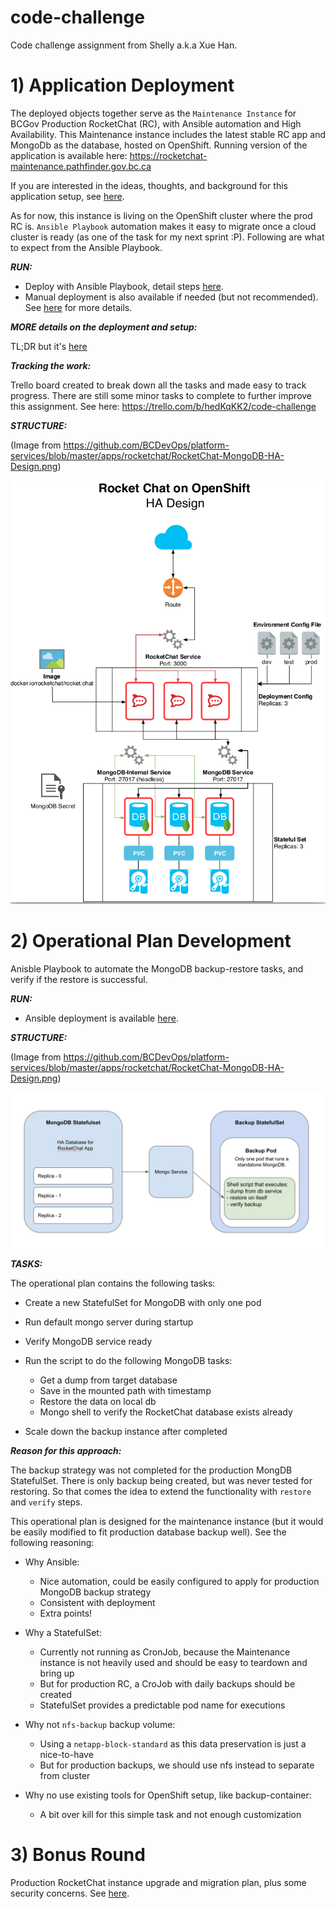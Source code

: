 # code-challenge
Code challenge assignment from Shelly a.k.a Xue Han.

# 1) Application Deployment

The deployed objects together serve as the `Maintenance Instance` for BCGov Production RocketChat (RC), with Ansible automation and High Availability. This Maintenance instance includes the latest stable RC app and MongoDb as the database, hosted on OpenShift. Running version of the application is available here: https://rocketchat-maintenance.pathfinder.gov.bc.ca

If you are interested in the ideas, thoughts, and background for this application setup, see [here](docs/background.md).

As for now, this instance is living on the OpenShift cluster where the prod RC is. `Ansible Playbook` automation makes it easy to migrate once a cloud cluster is ready (as one of the task for my next sprint :P). Following are what to expect from the Ansible Playbook.

***RUN:***

- Deploy with Ansible Playbook, detail steps [here](ansible/README.md).
- Manual deployment is also available if needed (but not recommended). See [here](.openshift/README.md) for more details.

***MORE details on the deployment and setup:***

TL;DR but it's [here](docs/part-1.md)


***Tracking the work:***

Trello board created to break down all the tasks and made easy to track progress. There are still some minor tasks to complete to further improve this assignment. See here: https://trello.com/b/hedKqKK2/code-challenge


***STRUCTURE:***

(Image from https://github.com/BCDevOps/platform-services/blob/master/apps/rocketchat/RocketChat-MongoDB-HA-Design.png)

![diagram](docs/RocketChat-MongoDB-HA-Design.png)



# 2) Operational Plan Development

Anisble Playbook to automate the MongoDB backup-restore tasks, and verify if the restore is successful.

***RUN:***

- Ansible deployment is available [here](../ansible/README.md).

***STRUCTURE:***

(Image from https://github.com/BCDevOps/platform-services/blob/master/apps/rocketchat/RocketChat-MongoDB-HA-Design.png)

![diagram](docs/MongoDB-Backup-Restore-Structure.png)


***TASKS:***

The operational plan contains the following tasks:

- Create a new StatefulSet for MongoDB with only one pod
- Run default mongo server during startup
- Verify MongoDB service ready

- Run the script to do the following MongoDB tasks:
  - Get a dump from target database
  - Save in the mounted path with timestamp
  - Restore the data on local db
  - Mongo shell to verify the RocketChat database exists already

- Scale down the backup instance after completed


***Reason for this approach:***

The backup strategy was not completed for the production MongDB StatefulSet. There is only backup being created, but was never tested for restoring. So that comes the idea to extend the functionality with `restore` and `verify` steps. 

This operational plan is designed for the maintenance instance (but it would be easily modified to fit production database backup well). See the following reasoning:
- Why Ansible:
  - Nice automation, could be easily configured to apply for production MongoDB backup strategy
  - Consistent with deployment
  - Extra points!

- Why a StatefulSet:
  - Currently not running as CronJob, because the Maintenance instance is not heavily used and should be easy to teardown and bring up
  - But for production RC, a CroJob with daily backups should be created
  - StatefulSet provides a predictable pod name for executions

- Why not `nfs-backup` backup volume:
  - Using a `netapp-block-standard` as this data preservation is just a nice-to-have
  - But for production backups, we should use nfs instead to separate from cluster

- Why no use existing tools for OpenShift setup, like backup-container:
  - A bit over kill for this simple task and not enough customization



# 3) Bonus Round

Production RocketChat instance upgrade and migration plan, plus some security concerns. See [here](docs/part-3.md).
